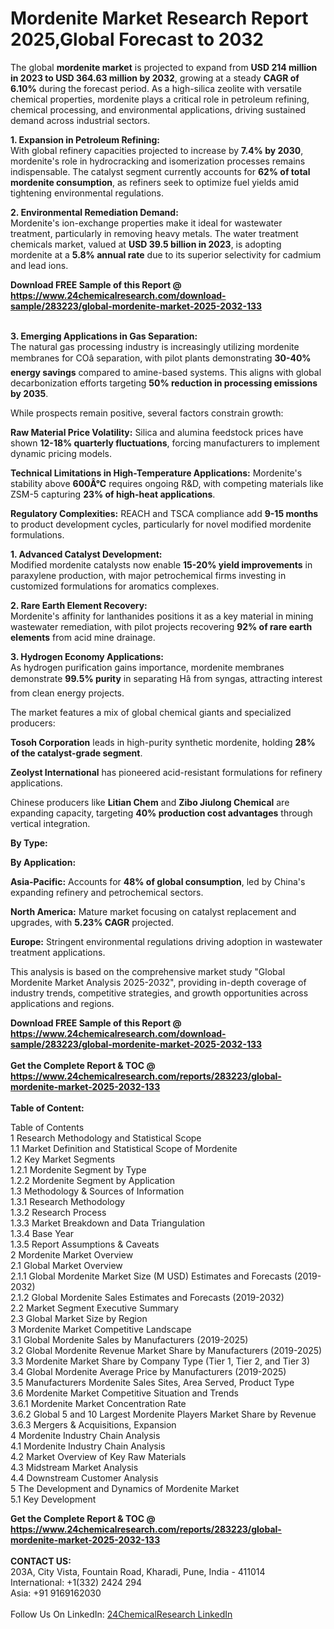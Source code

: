 <h1>Mordenite Market Research Report 2025,Global Forecast to 2032</h1><p>The global <strong>mordenite market</strong> is projected to expand from <strong>USD 214 million in 2023 to USD 364.63 million by 2032</strong>, growing at a steady <strong>CAGR of 6.10%</strong> during the forecast period. As a high-silica zeolite with versatile chemical properties, mordenite plays a critical role in petroleum refining, chemical processing, and environmental applications, driving sustained demand across industrial sectors.</p><p><strong>1. Expansion in Petroleum Refining:</strong><br>
With global refinery capacities projected to increase by <strong>7.4% by 2030</strong>, mordenite's role in hydrocracking and isomerization processes remains indispensable. The catalyst segment currently accounts for <strong>62% of total mordenite consumption</strong>, as refiners seek to optimize fuel yields amid tightening environmental regulations.</p><p><strong>2. Environmental Remediation Demand:</strong><br>
Mordenite's ion-exchange properties make it ideal for wastewater treatment, particularly in removing heavy metals. The water treatment chemicals market, valued at <strong>USD 39.5 billion in 2023</strong>, is adopting mordenite at a <strong>5.8% annual rate</strong> due to its superior selectivity for cadmium and lead ions.</p><div><b>Download FREE Sample of this Report @ 
            <a href="https://www.24chemicalresearch.com/download-sample/283223/global-mordenite-market-2025-2032-133">
            https://www.24chemicalresearch.com/download-sample/283223/global-mordenite-market-2025-2032-133</a></b></div><br><p><strong>3. Emerging Applications in Gas Separation:</strong><br>
The natural gas processing industry is increasingly utilizing mordenite membranes for COâ separation, with pilot plants demonstrating <strong>30-40% energy savings</strong> compared to amine-based systems. This aligns with global decarbonization efforts targeting <strong>50% reduction in processing emissions by 2035</strong>.</p><p>While prospects remain positive, several factors constrain growth:</p><p><strong>Raw Material Price Volatility:</strong> Silica and alumina feedstock prices have shown <strong>12-18% quarterly fluctuations</strong>, forcing manufacturers to implement dynamic pricing models.</p><p><strong>Technical Limitations in High-Temperature Applications:</strong> Mordenite's stability above <strong>600Â°C</strong> requires ongoing R&amp;D, with competing materials like ZSM-5 capturing <strong>23% of high-heat applications</strong>.</p><p><strong>Regulatory Complexities:</strong> REACH and TSCA compliance add <strong>9-15 months</strong> to product development cycles, particularly for novel modified mordenite formulations.</p><p><strong>1. Advanced Catalyst Development:</strong><br>
Modified mordenite catalysts now enable <strong>15-20% yield improvements</strong> in paraxylene production, with major petrochemical firms investing in customized formulations for aromatics complexes.</p><p><strong>2. Rare Earth Element Recovery:</strong><br>
Mordenite's affinity for lanthanides positions it as a key material in mining wastewater remediation, with pilot projects recovering <strong>92% of rare earth elements</strong> from acid mine drainage.</p><p><strong>3. Hydrogen Economy Applications:</strong><br>
As hydrogen purification gains importance, mordenite membranes demonstrate <strong>99.5% purity</strong> in separating Hâ from syngas, attracting interest from clean energy projects.</p><p>The market features a mix of global chemical giants and specialized producers:</p><p><strong>Tosoh Corporation</strong> leads in high-purity synthetic mordenite, holding <strong>28% of the catalyst-grade segment</strong>.</p><p><strong>Zeolyst International</strong> has pioneered acid-resistant formulations for refinery applications.</p><p>Chinese producers like <strong>Litian Chem</strong> and <strong>Zibo Jiulong Chemical</strong> are expanding capacity, targeting <strong>40% production cost advantages</strong> through vertical integration.</p><p><strong>By Type:</strong></p><p><strong>By Application:</strong></p><p><strong>Asia-Pacific:</strong> Accounts for <strong>48% of global consumption</strong>, led by China's expanding refinery and petrochemical sectors.</p><p><strong>North America:</strong> Mature market focusing on catalyst replacement and upgrades, with <strong>5.23% CAGR</strong> projected.</p><p><strong>Europe:</strong> Stringent environmental regulations driving adoption in wastewater treatment applications.</p><p>This analysis is based on the comprehensive market study "Global Mordenite Market Analysis 2025-2032", providing in-depth coverage of industry trends, competitive strategies, and growth opportunities across applications and regions.</p><div><b>Download FREE Sample of this Report @ 
            <a href="https://www.24chemicalresearch.com/download-sample/283223/global-mordenite-market-2025-2032-133">
            https://www.24chemicalresearch.com/download-sample/283223/global-mordenite-market-2025-2032-133</a></b></div><br><div><b>Get the Complete Report & TOC @ 
            <a href="https://www.24chemicalresearch.com/reports/283223/global-mordenite-market-2025-2032-133">
            https://www.24chemicalresearch.com/reports/283223/global-mordenite-market-2025-2032-133</a></b></div><br>
            <b>Table of Content:</b><p>Table of Contents<br />
1 Research Methodology and Statistical Scope<br />
1.1 Market Definition and Statistical Scope of Mordenite<br />
1.2 Key Market Segments<br />
1.2.1 Mordenite Segment by Type<br />
1.2.2 Mordenite Segment by Application<br />
1.3 Methodology & Sources of Information<br />
1.3.1 Research Methodology<br />
1.3.2 Research Process<br />
1.3.3 Market Breakdown and Data Triangulation<br />
1.3.4 Base Year<br />
1.3.5 Report Assumptions & Caveats<br />
2 Mordenite Market Overview<br />
2.1 Global Market Overview<br />
2.1.1 Global Mordenite Market Size (M USD) Estimates and Forecasts (2019-2032)<br />
2.1.2 Global Mordenite Sales Estimates and Forecasts (2019-2032)<br />
2.2 Market Segment Executive Summary<br />
2.3 Global Market Size by Region<br />
3 Mordenite Market Competitive Landscape<br />
3.1 Global Mordenite Sales by Manufacturers (2019-2025)<br />
3.2 Global Mordenite Revenue Market Share by Manufacturers (2019-2025)<br />
3.3 Mordenite Market Share by Company Type (Tier 1, Tier 2, and Tier 3)<br />
3.4 Global Mordenite Average Price by Manufacturers (2019-2025)<br />
3.5 Manufacturers Mordenite Sales Sites, Area Served, Product Type<br />
3.6 Mordenite Market Competitive Situation and Trends<br />
3.6.1 Mordenite Market Concentration Rate<br />
3.6.2 Global 5 and 10 Largest Mordenite Players Market Share by Revenue<br />
3.6.3 Mergers & Acquisitions, Expansion<br />
4 Mordenite Industry Chain Analysis<br />
4.1 Mordenite Industry Chain Analysis<br />
4.2 Market Overview of Key Raw Materials<br />
4.3 Midstream Market Analysis<br />
4.4 Downstream Customer Analysis<br />
5 The Development and Dynamics of Mordenite Market <br />
5.1 Key Development</p><div><b>Get the Complete Report & TOC @ 
            <a href="https://www.24chemicalresearch.com/reports/283223/global-mordenite-market-2025-2032-133">
            https://www.24chemicalresearch.com/reports/283223/global-mordenite-market-2025-2032-133</a></b></div><br><b>CONTACT US:</b><br>
            203A, City Vista, Fountain Road, Kharadi, Pune, India - 411014<br>
            International: +1(332) 2424 294<br>
            Asia: +91 9169162030 <br><br>
            Follow Us On LinkedIn: <a href="https://www.linkedin.com/company/24chemicalresearch/">24ChemicalResearch LinkedIn</a>
